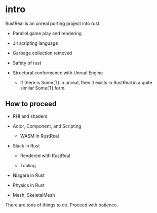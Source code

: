 # intro 

RustReal is an unreal porting project into rust. 

- Parallel game play and rendering 

- Jit scripting language 

- Garbage collection removed

- Safety of rust 

- Structural conformance with Unreal Engine 
  
  - If there is Some(T) in unreal, then it exists in RustReal in a quite similar Some(T) form.


## How to proceed 

- RHI and shaders 

- Actor, Component, and Scripting 
 
  - WASM in RustReal 

- Slack in Rust 

  - Rendered with RustReal 

  - Tooling 

- Niagara in Rust 

- Physics in Rust 

- Mesh, SkeletalMesh

There are tons of things to do. Proceed with patience. 









